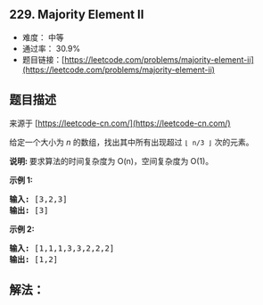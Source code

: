 ## 229. Majority Element II

- 难度： 中等
- 通过率： 30.9%
- 题目链接：[https://leetcode.com/problems/majority-element-ii](https://leetcode.com/problems/majority-element-ii)


## 题目描述

来源于 [https://leetcode-cn.com/](https://leetcode-cn.com/)

<p>给定一个大小为&nbsp;<em>n&nbsp;</em>的数组，找出其中所有出现超过&nbsp;<code>&lfloor; n/3 &rfloor;</code>&nbsp;次的元素。</p>

<p><strong>说明: </strong>要求算法的时间复杂度为 O(n)，空间复杂度为 O(1)。</p>

<p><strong>示例&nbsp;1:</strong></p>

<pre><strong>输入:</strong> [3,2,3]
<strong>输出:</strong> [3]</pre>

<p><strong>示例 2:</strong></p>

<pre><strong>输入:</strong> [1,1,1,3,3,2,2,2]
<strong>输出:</strong> [1,2]</pre>


## 解法：